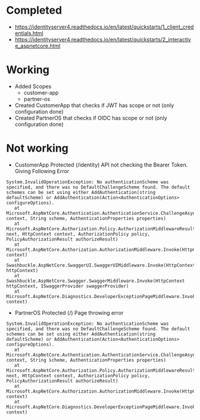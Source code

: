 # Completed
- https://identityserver4.readthedocs.io/en/latest/quickstarts/1_client_credentials.html
- https://identityserver4.readthedocs.io/en/latest/quickstarts/2_interactive_aspnetcore.html

# Working
- Added Scopes
	- customer-app
	- partner-os
- Created CustomerApp that checks if JWT has scope or not (only configuration done)
- Created PartnerOS that checks if OIDC has scope or not (only configuration done)

# Not working
- CustomerApp Protected (/identity) API not checking the Bearer Token. Giving Following Error
```
System.InvalidOperationException: No authenticationScheme was specified, and there was no DefaultChallengeScheme found. The default schemes can be set using either AddAuthentication(string defaultScheme) or AddAuthentication(Action<AuthenticationOptions> configureOptions).
   at Microsoft.AspNetCore.Authentication.AuthenticationService.ChallengeAsync(HttpContext context, String scheme, AuthenticationProperties properties)
   at Microsoft.AspNetCore.Authorization.Policy.AuthorizationMiddlewareResultHandler.HandleAsync(RequestDelegate next, HttpContext context, AuthorizationPolicy policy, PolicyAuthorizationResult authorizeResult)
   at Microsoft.AspNetCore.Authorization.AuthorizationMiddleware.Invoke(HttpContext context)
   at Swashbuckle.AspNetCore.SwaggerUI.SwaggerUIMiddleware.Invoke(HttpContext httpContext)
   at Swashbuckle.AspNetCore.Swagger.SwaggerMiddleware.Invoke(HttpContext httpContext, ISwaggerProvider swaggerProvider)
   at Microsoft.AspNetCore.Diagnostics.DeveloperExceptionPageMiddleware.Invoke(HttpContext context)
```
- PartnerOS Protected (/) Page throwing error
```
System.InvalidOperationException: No authenticationScheme was specified, and there was no DefaultChallengeScheme found. The default schemes can be set using either AddAuthentication(string defaultScheme) or AddAuthentication(Action<AuthenticationOptions> configureOptions).
   at Microsoft.AspNetCore.Authentication.AuthenticationService.ChallengeAsync(HttpContext context, String scheme, AuthenticationProperties properties)
   at Microsoft.AspNetCore.Authorization.Policy.AuthorizationMiddlewareResultHandler.HandleAsync(RequestDelegate next, HttpContext context, AuthorizationPolicy policy, PolicyAuthorizationResult authorizeResult)
   at Microsoft.AspNetCore.Authorization.AuthorizationMiddleware.Invoke(HttpContext context)
   at Microsoft.AspNetCore.Diagnostics.DeveloperExceptionPageMiddleware.Invoke(HttpContext context)
```